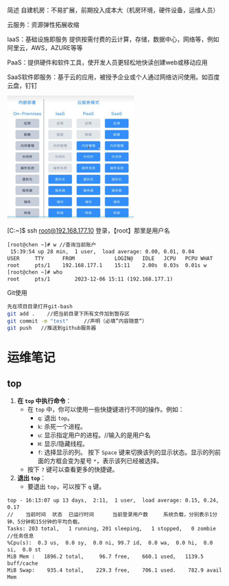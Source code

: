 简述
自建机房：不易扩展，前期投入成本大（机房环境，硬件设备，运维人员）

云服务：资源弹性拓展收缩 

IaaS：基础设施即服务 提供按需付费的云计算，存储，数据中心，网络等，例如阿里云，AWS，AZURE等等

PaaS：提供硬件和软件工具，使开发人员更轻松地快读创建web或移动应用

SaaS软件即服务：基于云的应用，被授予企业或个人通过网络访问使用。如百度云盘，钉钉

<img src="https://raw.githubusercontent.com/1508103369/image/typora/image-20231206104512475.png" alt="image-20231206104512475" style="zoom:33%;" />

[C:\~]$ ssh root@192.168.177.10 登录，【root】那里是用户名

```shell
[root@chen ~]# w //查询当前账户
 15:39:54 up 28 min,  1 user,  load average: 0.00, 0.01, 0.04
USER     TTY      FROM             LOGIN@   IDLE   JCPU   PCPU WHAT
root     pts/1    192.168.177.1    15:11    2.00s  0.03s  0.01s w
[root@chen ~]# who
root     pts/1        2023-12-06 15:11 (192.168.177.1)

```

Git使用

```bash
先在项目目录打开git-bash
git add .    //把当前目录下所有文件加到暂存区
git commit -m "test"     //声明（必填”内容随意“）
git push   //推送到github服务器
```



# 运维笔记

## top

1. **在 `top` 中执行命令**：
   - 在 `top` 中，你可以使用一些快捷键进行不同的操作。例如：
     - `q`: 退出 `top`。
     - `k`: 杀死一个进程。
     - `u`: 显示指定用户的进程。//输入的是用户名
     - `H`: 显示/隐藏线程。
     - `f`: 选择显示的列。 按下 `Space` 键来切换该列的显示状态。显示的列前面的方框会变为星号 `*`，表示该列已经被选择。
   - 按下 `?` 键可以查看更多的快捷键。
2. **退出 `top`**：
   - 要退出 `top`，可以按下 `q` 键。

```shell
top - 16:13:07 up 13 days,  2:11,  1 user,  load average: 0.15, 0.24, 0.17
//    当前时间	状态  已运行时间      当前登录用户数     系统负载，分别表示1分钟、5分钟和15分钟的平均负载。
Tasks: 203 total,   1 running, 201 sleeping,   1 stopped,   0 zombie //任务信息
%Cpu(s):  0.3 us,  0.0 sy,  0.0 ni, 99.7 id,  0.0 wa,  0.0 hi,  0.0 si,  0.0 st
MiB Mem :   1896.2 total,     96.7 free,    660.1 used,   1139.5 buff/cache
MiB Swap:    935.4 total,    229.3 free,    706.1 used.    782.9 avail Mem 
```

## 


